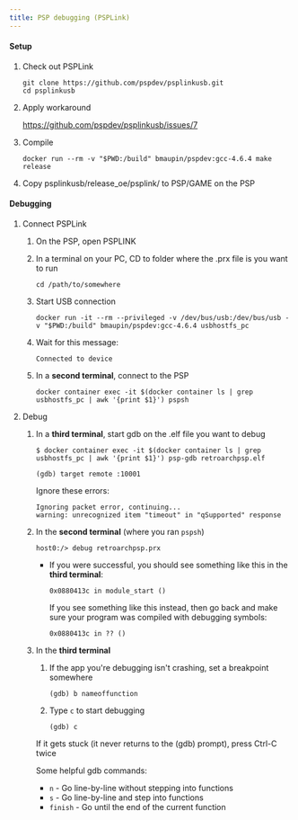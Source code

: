 ```yaml
---
title: PSP debugging (PSPLink)
---
```


#### Setup

1. Check out PSPLink

   ```
   git clone https://github.com/pspdev/psplinkusb.git
   cd psplinkusb
   ```

1. Apply workaround

   https://github.com/pspdev/psplinkusb/issues/7

1. Compile

   ```
   docker run --rm -v "$PWD:/build" bmaupin/pspdev:gcc-4.6.4 make release
   ```

1. Copy psplinkusb/release_oe/psplink/ to PSP/GAME on the PSP

#### Debugging

1. Connect PSPLink

   1. On the PSP, open PSPLINK

   1. In a terminal on your PC, CD to folder where the .prx file is you want to run

      ```
      cd /path/to/somewhere
      ```

   1. Start USB connection

      ```
      docker run -it --rm --privileged -v /dev/bus/usb:/dev/bus/usb -v "$PWD:/build" bmaupin/pspdev:gcc-4.6.4 usbhostfs_pc
      ```

   1. Wait for this message:

      ```
      Connected to device
      ```

   1. In a **second terminal**, connect to the PSP
      ```
      docker container exec -it $(docker container ls | grep usbhostfs_pc | awk '{print $1}') pspsh
      ```

1. Debug

   1. In a **third terminal**, start gdb on the .elf file you want to debug

      ```
      $ docker container exec -it $(docker container ls | grep usbhostfs_pc | awk '{print $1}') psp-gdb retroarchpsp.elf
      ```

      ```
      (gdb) target remote :10001
      ```

      Ignore these errors:

      ```
      Ignoring packet error, continuing...
      warning: unrecognized item "timeout" in "qSupported" response
      ```

   1. In the **second terminal** (where you ran `pspsh`)

      ```
      host0:/> debug retroarchpsp.prx
      ```

      - If you were successful, you should see something like this in the **third terminal**:

        ```
        0x0880413c in module_start ()
        ```

        If you see something like this instead, then go back and make sure your program was compiled with debugging symbols:

        ```
        0x0880413c in ?? ()
        ```

   1. In the **third terminal**

      1. If the app you're debugging isn't crashing, set a breakpoint somewhere

         ```
         (gdb) b nameoffunction
         ```

      1. Type `c` to start debugging
         ```
         (gdb) c
         ```

      If it gets stuck (it never returns to the (gdb) prompt), press Ctrl-C twice

      Some helpful gdb commands:

      - `n` - Go line-by-line without stepping into functions
      - `s` - Go line-by-line and step into functions
      - `finish` - Go until the end of the current function
